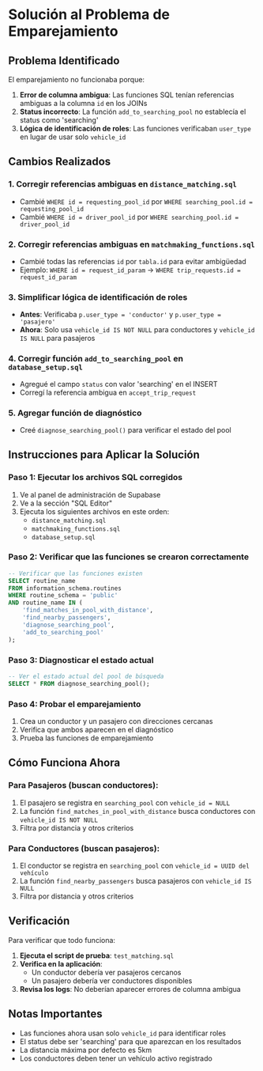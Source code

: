 # Solución al Problema de Emparejamiento

## Problema Identificado

El emparejamiento no funcionaba porque:

1. **Error de columna ambigua**: Las funciones SQL tenían referencias ambiguas a la columna `id` en los JOINs
2. **Status incorrecto**: La función `add_to_searching_pool` no establecía el status como 'searching'
3. **Lógica de identificación de roles**: Las funciones verificaban `user_type` en lugar de usar solo `vehicle_id`

## Cambios Realizados

### 1. Corregir referencias ambiguas en `distance_matching.sql`
- Cambié `WHERE id = requesting_pool_id` por `WHERE searching_pool.id = requesting_pool_id`
- Cambié `WHERE id = driver_pool_id` por `WHERE searching_pool.id = driver_pool_id`

### 2. Corregir referencias ambiguas en `matchmaking_functions.sql`
- Cambié todas las referencias `id` por `tabla.id` para evitar ambigüedad
- Ejemplo: `WHERE id = request_id_param` → `WHERE trip_requests.id = request_id_param`

### 3. Simplificar lógica de identificación de roles
- **Antes**: Verificaba `p.user_type = 'conductor'` y `p.user_type = 'pasajero'`
- **Ahora**: Solo usa `vehicle_id IS NOT NULL` para conductores y `vehicle_id IS NULL` para pasajeros

### 4. Corregir función `add_to_searching_pool` en `database_setup.sql`
- Agregué el campo `status` con valor 'searching' en el INSERT
- Corregí la referencia ambigua en `accept_trip_request`

### 5. Agregar función de diagnóstico
- Creé `diagnose_searching_pool()` para verificar el estado del pool

## Instrucciones para Aplicar la Solución

### Paso 1: Ejecutar los archivos SQL corregidos
1. Ve al panel de administración de Supabase
2. Ve a la sección "SQL Editor"
3. Ejecuta los siguientes archivos en este orden:
   - `distance_matching.sql`
   - `matchmaking_functions.sql`
   - `database_setup.sql`

### Paso 2: Verificar que las funciones se crearon correctamente
```sql
-- Verificar que las funciones existen
SELECT routine_name 
FROM information_schema.routines 
WHERE routine_schema = 'public' 
AND routine_name IN (
    'find_matches_in_pool_with_distance',
    'find_nearby_passengers',
    'diagnose_searching_pool',
    'add_to_searching_pool'
);
```

### Paso 3: Diagnosticar el estado actual
```sql
-- Ver el estado actual del pool de búsqueda
SELECT * FROM diagnose_searching_pool();
```

### Paso 4: Probar el emparejamiento
1. Crea un conductor y un pasajero con direcciones cercanas
2. Verifica que ambos aparecen en el diagnóstico
3. Prueba las funciones de emparejamiento

## Cómo Funciona Ahora

### Para Pasajeros (buscan conductores):
1. El pasajero se registra en `searching_pool` con `vehicle_id = NULL`
2. La función `find_matches_in_pool_with_distance` busca conductores con `vehicle_id IS NOT NULL`
3. Filtra por distancia y otros criterios

### Para Conductores (buscan pasajeros):
1. El conductor se registra en `searching_pool` con `vehicle_id = UUID del vehículo`
2. La función `find_nearby_passengers` busca pasajeros con `vehicle_id IS NULL`
3. Filtra por distancia y otros criterios

## Verificación

Para verificar que todo funciona:

1. **Ejecuta el script de prueba**: `test_matching.sql`
2. **Verifica en la aplicación**: 
   - Un conductor debería ver pasajeros cercanos
   - Un pasajero debería ver conductores disponibles
3. **Revisa los logs**: No deberían aparecer errores de columna ambigua

## Notas Importantes

- Las funciones ahora usan solo `vehicle_id` para identificar roles
- El status debe ser 'searching' para que aparezcan en los resultados
- La distancia máxima por defecto es 5km
- Los conductores deben tener un vehículo activo registrado
